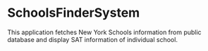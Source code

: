 # SchoolsFinderSystem

This application fetches New York Schools information from public database and display SAT information of individual school.
